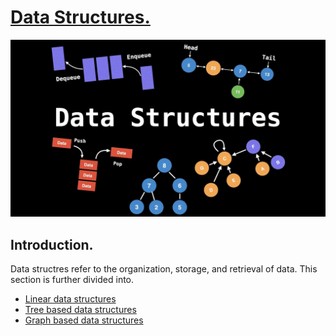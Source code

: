 # <u>Data Structures.</u>

![DSAPicture][data_structures]

## Introduction.
Data structres refer to the organization, storage, and retrieval of data.
This section is further divided into.
- [Linear data structures][linear_dsa]
- [Tree based data structures][tree_dsa]
- [Graph based data structures][graph_dsa]

[data_structures]: ../assets/data-structures-intro-picture.jpg
[linear_dsa]: ./linear_dsa/index.md
[tree_dsa]: ./tree_dsa/index.md
[graph_dsa]: ./graph_dsa/index.md
